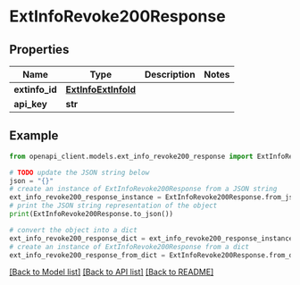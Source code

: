 # ExtInfoRevoke200Response


## Properties

Name | Type | Description | Notes
------------ | ------------- | ------------- | -------------
**extinfo_id** | [**ExtInfoExtInfoId**](ExtInfoExtInfoId.md) |  | 
**api_key** | **str** |  | 

## Example

```python
from openapi_client.models.ext_info_revoke200_response import ExtInfoRevoke200Response

# TODO update the JSON string below
json = "{}"
# create an instance of ExtInfoRevoke200Response from a JSON string
ext_info_revoke200_response_instance = ExtInfoRevoke200Response.from_json(json)
# print the JSON string representation of the object
print(ExtInfoRevoke200Response.to_json())

# convert the object into a dict
ext_info_revoke200_response_dict = ext_info_revoke200_response_instance.to_dict()
# create an instance of ExtInfoRevoke200Response from a dict
ext_info_revoke200_response_from_dict = ExtInfoRevoke200Response.from_dict(ext_info_revoke200_response_dict)
```
[[Back to Model list]](../README.md#documentation-for-models) [[Back to API list]](../README.md#documentation-for-api-endpoints) [[Back to README]](../README.md)


